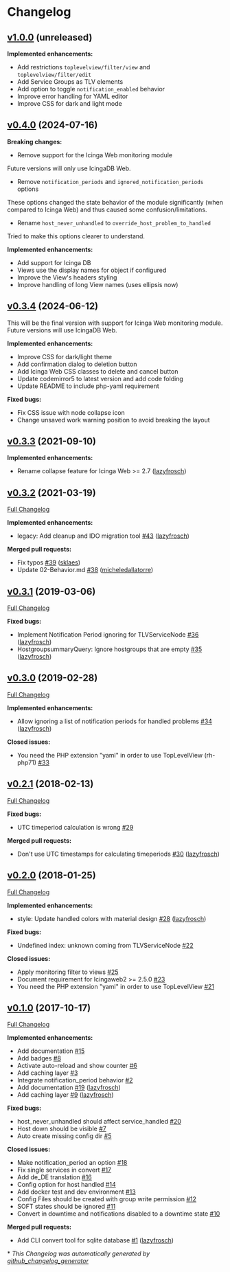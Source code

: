 # Changelog

## [v1.0.0](https://github.com/Icinga/icingaweb2-module-toplevelview/tree/v1.0.0) (unreleased)

**Implemented enhancements:**

- Add restrictions `toplevelview/filter/view` and `toplevelview/filter/edit`
- Add Service Groups as TLV elements
- Add option to toggle `notification_enabled` behavior
- Improve error handling for YAML editor
- Improve CSS for dark and light mode

## [v0.4.0](https://github.com/Icinga/icingaweb2-module-toplevelview/tree/v0.4.0) (2024-07-16)

**Breaking changes:**

- Remove support for the Icinga Web monitoring module

Future versions will only use IcingaDB Web.

- Remove `notification_periods` and `ignored_notification_periods` options

These options changed the state behavior of the module significantly (when compared to Icinga Web)
and thus caused some confusion/limitations.

- Rename `host_never_unhandled` to `override_host_problem_to_handled`

Tried to make this options clearer to understand.

**Implemented enhancements:**

- Add support for Icinga DB
- Views use the display names for object if configured
- Improve the View's headers styling
- Improve handling of long View names (uses ellipsis now)

## [v0.3.4](https://github.com/Icinga/icingaweb2-module-toplevelview/tree/v0.3.4) (2024-06-12)

This will be the final version with support for
Icinga Web monitoring module. Future versions will use IcingaDB Web.

**Implemented enhancements:**

- Improve CSS for dark/light theme
- Add confirmation dialog to deletion button
- Add Icinga Web CSS classes to delete and cancel button
- Update codemirror5 to latest version and add code folding
- Update README to include php-yaml requirement

**Fixed bugs:**

- Fix CSS issue with node collapse icon
- Change unsaved work warning position to avoid breaking the layout

## [v0.3.3](https://github.com/Icinga/icingaweb2-module-toplevelview/tree/v0.3.3) (2021-09-10)

**Implemented enhancements:**

- Rename collapse feature for Icinga Web >= 2.7 ([lazyfrosch](https://github.com/lazyfrosch))

## [v0.3.2](https://github.com/Icinga/icingaweb2-module-toplevelview/tree/v0.3.2) (2021-03-19)

[Full Changelog](https://github.com/Icinga/icingaweb2-module-toplevelview/compare/v0.3.1...v0.3.2)

**Implemented enhancements:**

- legacy: Add cleanup and IDO migration tool [\#43](https://github.com/Icinga/icingaweb2-module-toplevelview/pull/43) ([lazyfrosch](https://github.com/lazyfrosch))

**Merged pull requests:**

- Fix typos [\#39](https://github.com/Icinga/icingaweb2-module-toplevelview/pull/39) ([sklaes](https://github.com/sklaes))
- Update 02-Behavior.md [\#38](https://github.com/Icinga/icingaweb2-module-toplevelview/pull/38) ([micheledallatorre](https://github.com/micheledallatorre))

## [v0.3.1](https://github.com/Icinga/icingaweb2-module-toplevelview/tree/v0.3.1) (2019-03-06)

[Full Changelog](https://github.com/Icinga/icingaweb2-module-toplevelview/compare/v0.3.0...v0.3.1)

**Fixed bugs:**

- Implement Notification Period ignoring for TLVServiceNode [\#36](https://github.com/Icinga/icingaweb2-module-toplevelview/pull/36) ([lazyfrosch](https://github.com/lazyfrosch))
- HostgroupsummaryQuery: Ignore hostgroups that are empty [\#35](https://github.com/Icinga/icingaweb2-module-toplevelview/pull/35) ([lazyfrosch](https://github.com/lazyfrosch))

## [v0.3.0](https://github.com/Icinga/icingaweb2-module-toplevelview/tree/v0.3.0) (2019-02-28)

[Full Changelog](https://github.com/Icinga/icingaweb2-module-toplevelview/compare/v0.2.1...v0.3.0)

**Implemented enhancements:**

- Allow ignoring a list of notification periods for handled problems [\#34](https://github.com/Icinga/icingaweb2-module-toplevelview/pull/34) ([lazyfrosch](https://github.com/lazyfrosch))

**Closed issues:**

- You need the PHP extension "yaml" in order to use TopLevelView \(rh-php71\) [\#33](https://github.com/Icinga/icingaweb2-module-toplevelview/issues/33)

## [v0.2.1](https://github.com/Icinga/icingaweb2-module-toplevelview/tree/v0.2.1) (2018-02-13)

[Full Changelog](https://github.com/Icinga/icingaweb2-module-toplevelview/compare/v0.2.0...v0.2.1)

**Fixed bugs:**

- UTC timeperiod calculation is wrong [\#29](https://github.com/Icinga/icingaweb2-module-toplevelview/issues/29)

**Merged pull requests:**

- Don't use UTC timestamps for calculating timeperiods [\#30](https://github.com/Icinga/icingaweb2-module-toplevelview/pull/30) ([lazyfrosch](https://github.com/lazyfrosch))

## [v0.2.0](https://github.com/Icinga/icingaweb2-module-toplevelview/tree/v0.2.0) (2018-01-25)

[Full Changelog](https://github.com/Icinga/icingaweb2-module-toplevelview/compare/v0.1.0...v0.2.0)

**Implemented enhancements:**

- style: Update handled colors with material design [\#28](https://github.com/Icinga/icingaweb2-module-toplevelview/pull/28) ([lazyfrosch](https://github.com/lazyfrosch))

**Fixed bugs:**

- Undefined index: unknown coming from TLVServiceNode [\#22](https://github.com/Icinga/icingaweb2-module-toplevelview/issues/22)

**Closed issues:**

- Apply monitoring filter to views [\#25](https://github.com/Icinga/icingaweb2-module-toplevelview/issues/25)
- Document requirement for Icingaweb2 \>= 2.5.0 [\#23](https://github.com/Icinga/icingaweb2-module-toplevelview/issues/23)
- You need the PHP extension "yaml" in order to use TopLevelView [\#21](https://github.com/Icinga/icingaweb2-module-toplevelview/issues/21)

## [v0.1.0](https://github.com/Icinga/icingaweb2-module-toplevelview/tree/v0.1.0) (2017-10-17)

[Full Changelog](https://github.com/Icinga/icingaweb2-module-toplevelview/compare/a7bf9bee8ea768a7ba7afe7191f11f221475f1b1...v0.1.0)

**Implemented enhancements:**

- Add documentation [\#15](https://github.com/Icinga/icingaweb2-module-toplevelview/issues/15)
- Add badges [\#8](https://github.com/Icinga/icingaweb2-module-toplevelview/issues/8)
- Activate auto-reload and show counter [\#6](https://github.com/Icinga/icingaweb2-module-toplevelview/issues/6)
- Add caching layer [\#3](https://github.com/Icinga/icingaweb2-module-toplevelview/issues/3)
- Integrate notification\_period behavior [\#2](https://github.com/Icinga/icingaweb2-module-toplevelview/issues/2)
- Add documentation [\#19](https://github.com/Icinga/icingaweb2-module-toplevelview/pull/19) ([lazyfrosch](https://github.com/lazyfrosch))
- Add caching layer [\#9](https://github.com/Icinga/icingaweb2-module-toplevelview/pull/9) ([lazyfrosch](https://github.com/lazyfrosch))

**Fixed bugs:**

- host\_never\_unhandled should affect service\_handled [\#20](https://github.com/Icinga/icingaweb2-module-toplevelview/issues/20)
- Host down should be visible [\#7](https://github.com/Icinga/icingaweb2-module-toplevelview/issues/7)
- Auto create missing config dir [\#5](https://github.com/Icinga/icingaweb2-module-toplevelview/issues/5)

**Closed issues:**

- Make notification\_period an option [\#18](https://github.com/Icinga/icingaweb2-module-toplevelview/issues/18)
- Fix single services in convert [\#17](https://github.com/Icinga/icingaweb2-module-toplevelview/issues/17)
- Add de\_DE translation [\#16](https://github.com/Icinga/icingaweb2-module-toplevelview/issues/16)
- Config option for host handled [\#14](https://github.com/Icinga/icingaweb2-module-toplevelview/issues/14)
- Add docker test and dev environment [\#13](https://github.com/Icinga/icingaweb2-module-toplevelview/issues/13)
- Config Files should be created with group write permission [\#12](https://github.com/Icinga/icingaweb2-module-toplevelview/issues/12)
- SOFT states should be ignored [\#11](https://github.com/Icinga/icingaweb2-module-toplevelview/issues/11)
- Convert in downtime and notifications disabled to a downtime state [\#10](https://github.com/Icinga/icingaweb2-module-toplevelview/issues/10)

**Merged pull requests:**

- Add CLI convert tool for sqlite database [\#1](https://github.com/Icinga/icingaweb2-module-toplevelview/pull/1) ([lazyfrosch](https://github.com/lazyfrosch))



\* *This Changelog was automatically generated by [github_changelog_generator](https://github.com/github-changelog-generator/github-changelog-generator)*

